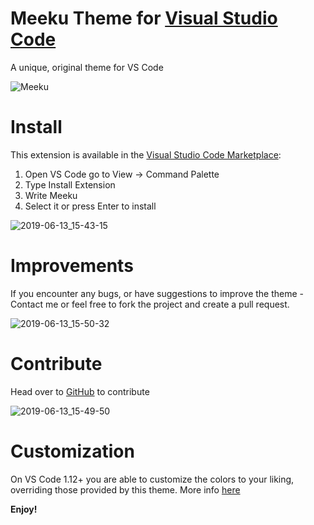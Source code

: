 # Meeku Theme for [Visual Studio Code](https://code.visualstudio.com/)

A unique, original theme for VS Code

![Meeku](https://user-images.githubusercontent.com/28616709/59473379-1d541900-8df7-11e9-98ad-830ed4103950.png)

# Install

This extension is available in the [Visual Studio Code Marketplace](https://marketplace.visualstudio.com/items?itemName=mjpeppersdev.meeku):

1. Open VS Code go to View -> Command Palette
2. Type Install Extension
3. Write Meeku
4. Select it or press Enter to install

![2019-06-13_15-43-15](https://user-images.githubusercontent.com/28616709/59472585-c8fb6a00-8df3-11e9-894f-6e9bb73fa0e8.png)

# Improvements

If you encounter any bugs, or have suggestions to improve the theme - Contact me or feel free to fork the project and create a pull request.

![2019-06-13_15-50-32](https://user-images.githubusercontent.com/28616709/59472622-edefdd00-8df3-11e9-8da8-d437748c3814.png)

# Contribute

Head over to [GitHub](https://github.com/MJPeppersdev/Meeku) to contribute

![2019-06-13_15-49-50](https://user-images.githubusercontent.com/28616709/59472669-1c6db800-8df4-11e9-9bce-596e7fea5513.png)

# Customization

On VS Code 1.12+ you are able to customize the colors to your liking, overriding those provided by this theme. More info [here](https://code.visualstudio.com/docs/getstarted/theme-color-reference)

**Enjoy!**

